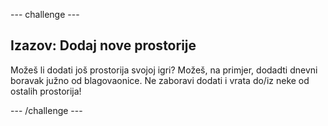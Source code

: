 --- challenge ---

## Izazov: Dodaj nove prostorije

Možeš li dodati još prostorija svojoj igri? Možeš, na primjer, dodadti dnevni boravak južno od blagovaonice. Ne zaboravi dodati i vrata do/iz neke od ostalih prostorija!

--- /challenge ---